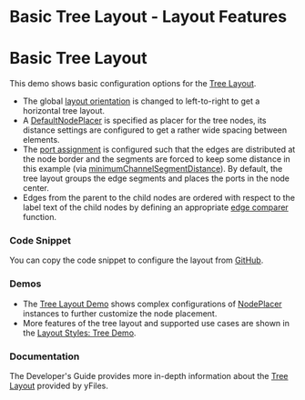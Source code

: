 <!--
 //////////////////////////////////////////////////////////////////////////////
 // @license
 // This file is part of yFiles for HTML 2.6.
 // Use is subject to license terms.
 //
 // Copyright (c) 2000-2024 by yWorks GmbH, Vor dem Kreuzberg 28,
 // 72070 Tuebingen, Germany. All rights reserved.
 //
 //////////////////////////////////////////////////////////////////////////////
-->
# Basic Tree Layout - Layout Features

# Basic Tree Layout

This demo shows basic configuration options for the [Tree Layout](https://docs.yworks.com/yfileshtml/#/api/TreeLayout).

- The global [layout orientation](https://docs.yworks.com/yfileshtml/#/api/TreeLayout#layoutOrientation) is changed to left-to-right to get a horizontal tree layout.
- A [DefaultNodePlacer](https://docs.yworks.com/yfileshtml/#/api/DefaultNodePlacer) is specified as placer for the tree nodes, its distance settings are configured to get a rather wide spacing between elements.
- The [port assignment](https://docs.yworks.com/yfileshtml/#/api/TreeLayout#defaultPortAssignment) is configured such that the edges are distributed at the node border and the segments are forced to keep some distance in this example (via [minimumChannelSegmentDistance](https://docs.yworks.com/yfileshtml/#/api/DefaultNodePlacer#minimumChannelSegmentDistance)). By default, the tree layout groups the edge segments and places the ports in the node center.
- Edges from the parent to the child nodes are ordered with respect to the label text of the child nodes by defining an appropriate [edge comparer](https://docs.yworks.com/yfileshtml/#/api/TreeLayoutData#outEdgeComparers) function.

### Code Snippet

You can copy the code snippet to configure the layout from [GitHub](https://github.com/yWorks/yfiles-for-html-demos/blob/master/demos/layout-features/tree/Tree.ts).

### Demos

- The [Tree Layout Demo](../../layout/tree/) shows complex configurations of [NodePlacer](https://docs.yworks.com/yfileshtml/#/api/NodePlacer) instances to further customize the node placement.
- More features of the tree layout and supported use cases are shown in the [Layout Styles: Tree Demo](../../showcase/layoutstyles/index.html?layout=tree&sample=tree).

### Documentation

The Developer's Guide provides more in-depth information about the [Tree Layout](https://docs.yworks.com/yfileshtml/#/dguide/tree_layout) provided by yFiles.
